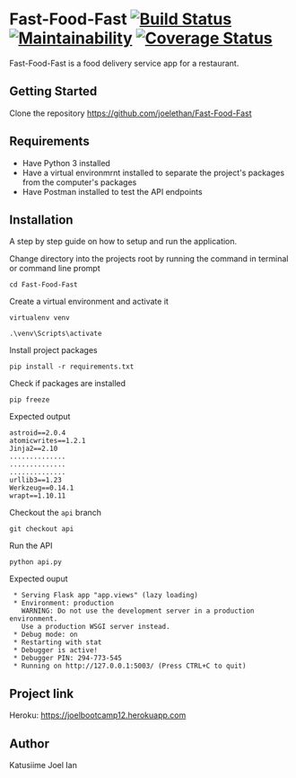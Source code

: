 # Fast-Food-Fast [![Build Status](https://travis-ci.org/joelethan/Fast-Food-Fast.svg?branch=CI-travis)](https://travis-ci.org/joelethan/Fast-Food-Fast) [![Maintainability](https://api.codeclimate.com/v1/badges/0d7befbf06875d2ca626/maintainability)](https://codeclimate.com/github/joelethan/Fast-Food-Fast/maintainability) [![Coverage Status](https://coveralls.io/repos/github/joelethan/Fast-Food-Fast/badge.svg?branch=CI-travis)](https://coveralls.io/github/joelethan/Fast-Food-Fast?branch=CI-travis)
Fast-Food-Fast is a food delivery service app for a restaurant.

## Getting Started

 Clone the repository https://github.com/joelethan/Fast-Food-Fast

## Requirements

- Have Python 3 installed
- Have a virtual environmrnt installed to separate the project's packages from the computer's packages
- Have Postman installed to test the API endpoints

## Installation
A step by step guide on how to setup and run the application. 

 Change directory into the projects root by running the command in terminal or command line prompt
```
cd Fast-Food-Fast
```

 Create a virtual environment and activate it
```
virtualenv venv
```
```
.\venv\Scripts\activate
```

 Install project packages
```
pip install -r requirements.txt
```

 Check if packages are installed
```
pip freeze
```

Expected output
```
astroid==2.0.4
atomicwrites==1.2.1
Jinja2==2.10
..............
..............
..............
urllib3==1.23
Werkzeug==0.14.1
wrapt==1.10.11
```

 Checkout the `api` branch
```
git checkout api
```

 Run the API
```
python api.py
```

 Expected ouput
```
 * Serving Flask app "app.views" (lazy loading)
 * Environment: production
   WARNING: Do not use the development server in a production environment.
   Use a production WSGI server instead.
 * Debug mode: on
 * Restarting with stat
 * Debugger is active!
 * Debugger PIN: 294-773-545
 * Running on http://127.0.0.1:5003/ (Press CTRL+C to quit)
```

## Project link
Heroku: https://joelbootcamp12.herokuapp.com

## Author

Katusiime Joel Ian
